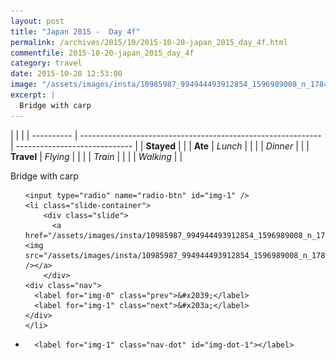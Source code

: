 ```yaml
---
layout: post
title: "Japan 2015 -  Day 4f"
permalink: /archives/2015/10/2015-10-20-japan_2015_day_4f.html
commentfile: 2015-10-20-japan_2015_day_4f
category: travel
date: 2015-10-20 12:53:00
image: "/assets/images/insta/10985987_994944493912854_1596989008_n_17844869710047535.jpg"
excerpt: |
  Bridge with carp
---
```


|            |                                                              |
| ---------- | ------------------------------------------------------------ | ----------------------------- |
| **Stayed** |  |
| **Ate**    | _Lunch_                                                      |          |
|            | _Dinner_                                                     |          |
| **Travel** | _Flying_                                                     |          |
|            | _Train_                                                      |          |
|            | _Walking_                                                    |          |


Bridge with carp


<ul class="slides">

    <input type="radio" name="radio-btn" id="img-1" />
    <li class="slide-container">
        <div class="slide">
          <a href="/assets/images/insta/10985987_994944493912854_1596989008_n_17844869710047535.jpg"><img src="/assets/images/insta/10985987_994944493912854_1596989008_n_17844869710047535.jpg" /></a>
        </div>
    <div class="nav">
      <label for="img-0" class="prev">&#x2039;</label>
      <label for="img-1" class="next">&#x203a;</label>
    </div>
    </li>
			
<li class="nav-dots">

      <label for="img-1" class="nav-dot" id="img-dot-1"></label>

</li>
</ul>        
             

		